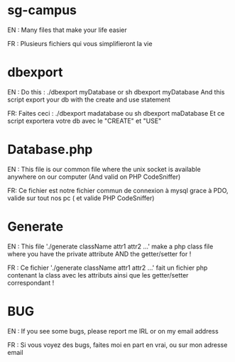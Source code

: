 # sg-campus
EN : Many files that make your life easier

FR : Plusieurs fichiers qui vous simplifieront la vie
# dbexport
EN : Do this : ./dbexport myDatabase or sh dbexport myDatabase
	And this script export your db with the create and use statement

FR: Faites ceci : ./dbexport madatabase ou sh dbexport maDatabase
	Et ce script exportera votre db avec le "CREATE" et "USE"
# Database.php
EN : This file is our common file where the unix socket is available anywhere on our computer (And valid on PHP CodeSniffer)

FR: Ce fichier est notre fichier commun de connexion à mysql grace à PDO, valide sur tout nos pc ( et valide PHP CodeSniffer)

# Generate
EN :  This file './generate className attr1 attr2 ...' make a php class file where you have the private attribute AND the getter/setter for !

FR :  Ce fichier './generate className attr1 attr2 ...' fait un fichier php contenant la class avec les attributs ainsi que les getter/setter correspondant !

# BUG
EN : If you see some bugs, please report me IRL or on my email address

FR : Si vous voyez des bugs, faites moi en part en vrai, ou sur mon adresse email
